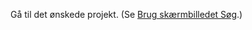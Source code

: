 <!-- markdownlint-disable-file MD041 -->
Gå til det ønskede projekt. (Se [Brug skærmbilledet Søg][1].)

<!-- Referenced links -->
[1]: ../../../search-options/learn/find-screen.md
